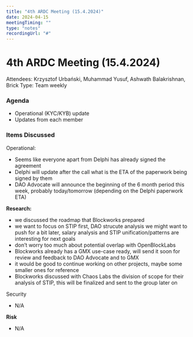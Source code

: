 ```yaml
---
title: "4th ARDC Meeting (15.4.2024)"
date: 2024-04-15
meetingTiming: ""
type: "notes"
recordingUrl: "#"
---
```


# 4th ARDC Meeting (15.4.2024)

Attendees: Krzysztof Urbański, Muhammad Yusuf, Ashwath Balakrishnan, Brick
Type: Team weekly

### Agenda

- Operational (KYC/KYB) update
- Updates from each member

### Items Discussed

Operational:

- Seems like everyone apart from Delphi has already signed the agreement
- Delphi will update after the call what is the ETA of the paperwork being signed by them
- DAO Advocate will announce the beginning of the 6 month period this week, probably today/tomorrow (depending on the Delphi paperwork ETA)

**Research:**

- we discussed the roadmap that Blockworks prepared
- we want to focus on STIP first, DAO strucute analysis we might want to push for a bit later, salary analysis and STIP unification/patterns are interesting for next goals
- don’t worry too much about potential overlap with OpenBlockLabs
- Blockworks already has a GMX use-case ready, will send it soon for review and feedback to DAO Advocate and to GMX
- it would be good to continue working on other projects, maybe some smaller ones for reference
- Blockworks discussed with Chaos Labs the division of scope for their analysis of STIP, this will be finalized and sent to the group later on

Security

- N/A

**Risk**

- N/A

